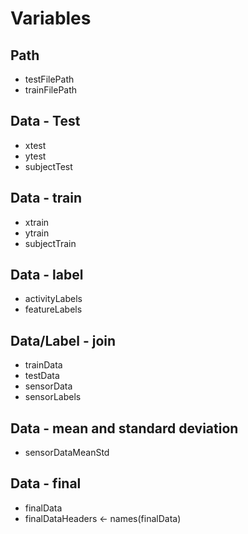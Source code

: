 # Variables
## Path
- testFilePath
- trainFilePath
## Data - Test
- xtest
- ytest
- subjectTest
## Data - train
- xtrain
- ytrain
- subjectTrain
## Data - label
- activityLabels
- featureLabels
## Data/Label - join
- trainData
- testData
- sensorData
- sensorLabels
## Data - mean and standard deviation
- sensorDataMeanStd
## Data - final
- finalData
- finalDataHeaders <- names(finalData)